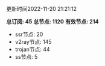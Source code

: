 更新时间2022-11-20 21:21:12

**总订阅: 45**
**总节点: 1120**
**有效节点: 214**
- ssr节点: 20
- v2ray节点: 145
- trojan节点: 44
- ss节点: 5
